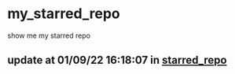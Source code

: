 # my_starred_repo
show me my starred repo

update at 01/09/22 16:18:07 in [starred_repo](./index.html)
---

